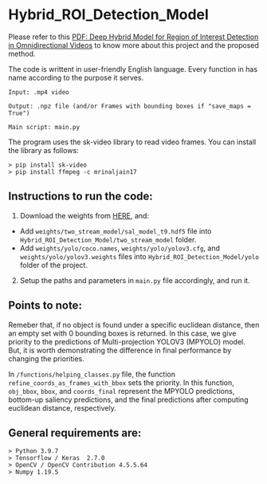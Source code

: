 # Hybrid_ROI_Detection_Model

Please refer to this [PDF: Deep Hybrid Model for Region of Interest
Detection in Omnidirectional Videos](https://github.com/sanalmgr/Hybrid_ROI_Detection_Model/blob/main/Individual_Report.pdf) to know more about this project and the proposed method.

The code is writtent in user-friendly English language. Every function in has name according to the purpose it serves.
```
Input: .mp4 video

Output: .npz file (and/or Frames with bounding boxes if "save_maps = True")

Main script: main.py
```

The program uses the sk-video library to read video frames. You can install the library as follows:
```
> pip install sk-video
> pip install ffmpeg -c mrinaljain17
```

## Instructions to run the code:
1. Download the weights from [HERE](https://drive.google.com/file/d/1P3PTSQ-iSyp6zq_V67QbU1Gb6rm38hE9/view?usp=sharing), and:

- Add ```weights/two_stream_model/sal_model_t9.hdf5``` file into ```Hybrid_ROI_Detection_Model/two_stream_model``` folder.
- Add ```weights/yolo/coco.names```, ```weights/yolo/yolov3.cfg```, and ```weights/yolo/yolov3.weights``` files into ```Hybrid_ROI_Detection_Model/yolo``` folder of the project.

2. Setup the paths and parameters in ```main.py``` file accordingly, and run it.

## Points to note: 
Remeber that, if no object is found under a specific euclidean distance, then an empty set with 0 bounding boxes is returned. In this case, we give priority to the predictions of Multi-projection YOLOV3 (MPYOLO) model. But, it is worth demonstrating the difference in final performance by changing the priorities.

In ```/functions/helping_classes.py``` file, the function ```refine_coords_as_frames_with_bbox``` sets the priority. In this function, ```obj_bbox```, ```bbox```, and ```coords_final``` represent the MPYOLO predictions, bottom-up saliency predictions, and the final predictions after computing euclidean distance, respectively.


## General requirements are:
```
> Python 3.9.7
> Tensorflow / Keras  2.7.0
> OpenCV / OpenCV Contribution 4.5.5.64
> Numpy 1.19.5
```
